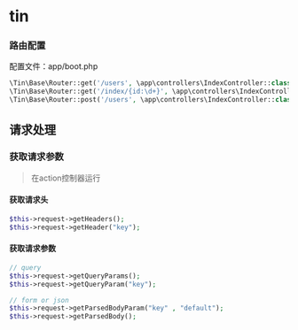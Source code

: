 # tin
### 路由配置
配置文件：app/boot.php
```php
\Tin\Base\Router::get('/users', \app\controllers\IndexController::class . '@index');
\Tin\Base\Router::get('/index/{id:\d+}', \app\controllers\IndexController::class . '@index');
\Tin\Base\Router::post('/users', \app\controllers\IndexController::class . '@create');

```

## 请求处理
### 获取请求参数
> 在action控制器运行
#### 获取请求头
```php
$this->request->getHeaders();
$this->request->getHeader("key");
``` 

#### 获取请求参数
```php
// query
$this->request->getQueryParams();
$this->request->getQueryParam("key");

// form or json
$this->request->getParsedBodyParam("key" , "default");
$this->request->getParsedBody();
```